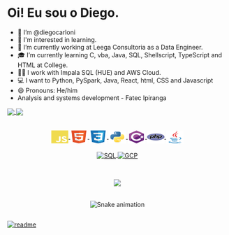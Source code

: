<!---# diegocarloni
 About me --->

<h1> Oi! Eu sou o Diego. </h1>

- 👋 I’m @diegocarloni 
- 👀 I'm interested in learning. 
- 🔭 I’m currently working at Leega Consultoria as a Data Engineer.
- 🎓 I’m currently learning C, vba, Java, SQL, Shellscript, TypeScript and HTML at College. 
- 👨‍🔧 I work with Impala SQL (HUE) and AWS Cloud.
- 💻 I want to Python, PySpark, Java, React, html, CSS and Javascript
- 😄 Pronouns: He/him
-  Analysis and systems development - Fatec Ipiranga

<!---
diegocarloni/diegocarloni is a ✨ special ✨ repository because its `README.md` (this file) appears on your GitHub profile.
You can click the Preview link to take a look at your changes.
--->

<div>
  <a href="https://github.com/diegocarloni">
  <img height="165em"   align="center" src="https://github-readme-stats.vercel.app/api?username=diegocarloni&show_icons=true&theme=react&include_all_commits=true&count_private=true"/>
  <img height="165em"  align="center" src="https://github-readme-stats.vercel.app/api/top-langs/?username=diegocarloni&layout=compact&langs_count=7&theme=react" />

</div>
 <br>
<div  align="center"> 
  <div style="display: inline_block"><br>
  <img align="center" alt="Rafa-Js" height="30" width="40" src="https://raw.githubusercontent.com/devicons/devicon/master/icons/javascript/javascript-plain.svg">
  <img align="center" alt="HTML" height="30" width="40" src="https://raw.githubusercontent.com/devicons/devicon/master/icons/html5/html5-original.svg">
  <img align="center" alt="CSS" height="30" width="40" src="https://raw.githubusercontent.com/devicons/devicon/master/icons/css3/css3-original.svg">
  <img align="center" alt="Python" height="30" width="40" src="https://raw.githubusercontent.com/devicons/devicon/master/icons/python/python-original.svg">
  <img align="center" alt="Csharp" height="30" width="40" src="https://raw.githubusercontent.com/devicons/devicon/master/icons/csharp/csharp-original.svg">
  <img align="center" alt="PHP" height="30" width="40" src="https://raw.githubusercontent.com/devicons/devicon/master/icons/php/php-original.svg">
  <img align="center" alt="java" height="30" width="40" src="https://raw.githubusercontent.com/devicons/devicon/master/icons/java/java-original.svg">
  <br/>
  <br>
  <img align="center" alt="SQL" src="https://img.shields.io/badge/MySQL-00000F?style=for-the-badge&logo=mysql&logoColor=white">
  <img align="center" alt="GCP" src="https://img.shields.io/badge/Google_Cloud-4285F4?style=for-the-badge&logo=google-cloud&logoColor=white">
  <br/>
  
</div>
  
##
  
 <br><a href="https://www.linkedin.com/in/diego-mendes-carloni/" target="new"><img src="https://img.shields.io/badge/-LinkedIn-%230077B5?style=for-the-badge&logo=linkedin&logoColor=white" target="new"></a><br> 
 
##

  ![Snake animation](https://github.com/diegocarloni/diegocarloni/blob/output/github-contribution-grid-snake.svg) 
 
##

<!--- Em desenvolvimento

### Onde me encontrar? :mag: <a href="https://diegocarloni.github.io/" target="_blank"><img src="https://img.shields.io/website?down_color=lightgrey&down_message=offline&up_color=informational&up_message=find%20me%20here&url=https%3A%2F%2Fdiegocarloni.github.io%2F" target="_blank"></a> 

--->
  
</div>
 
[![readme](https://github-readme-stats.vercel.app/api/pin/?username=diegocarloni&repo=diegocarloni&theme=react)](https://github.com/diegocarloni/diegocarloni)
